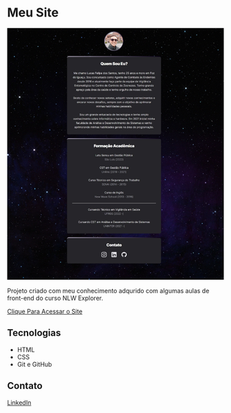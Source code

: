 # Meu Site

![Prévia do Site](preview.jpg)

Projeto criado com meu conhecimento adqurido com algumas aulas de front-end do curso NLW Explorer.


[Clique Para Acessar o Site](https://druidgwind.github.io/novo-site/)



## Tecnologias 

- HTML
- CSS
- Git e GitHub

## Contato

[LinkedIn](https://www.linkedin.com/in/lucaslfs)
